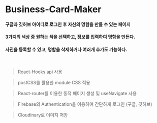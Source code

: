 # Business-Card-Maker

#### 구글과 깃허브 아이디로 로그인 후 자신의 명함을 만들 수 있는 페이지
#### 3가지의 색상 중 원하는 색을 선택하고, 정보를 입력하여 명함을 만든다.
#### 사진을 등록할 수 있고, 명함을 삭제하거나 여러개 추가도 가능하다.

 <br> 
 
> React-Hooks api 사용 <br> 

> postCSS를 활용한 module CSS 적용 <br> 
 
> React-router를 이용한 동적 페이지 생성 및 useNavigate 사용 <br> 

> Firebase의 Authentication을 이용하여 간단하게 로그인 (구글, 깃허브) <br> 

> Cloudinary로 이미지 저장 <br> 



